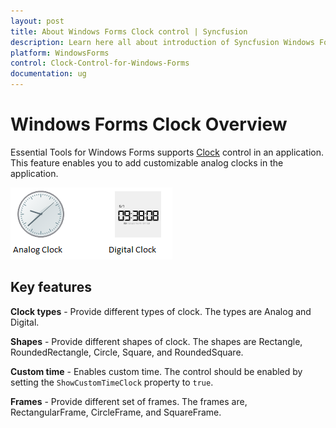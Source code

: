 ```yaml
---
layout: post
title: About Windows Forms Clock control | Syncfusion
description: Learn here all about introduction of Syncfusion Windows Forms Clock control, its elements and more details.
platform: WindowsForms
control: Clock-Control-for-Windows-Forms
documentation: ug
---
```


# Windows Forms Clock Overview

Essential Tools for Windows Forms supports [Clock](https://help.syncfusion.com/cr/windowsforms/Syncfusion.Windows.Forms.Tools.Clock.html) control in an application. This feature enables you to add customizable analog clocks in the application.

![Overview of the Clock control](Overview_images/overview.png)

## Key features

**Clock types** - Provide different types of clock. The types are Analog and Digital.

**Shapes** - Provide different shapes of clock. The shapes are Rectangle, RoundedRectangle, Circle, Square, and RoundedSquare.

**Custom time** - Enables custom time. The control should be enabled by setting the `ShowCustomTimeClock` property to `true`.

**Frames** - Provide different set of frames. The frames are, RectangularFrame, CircleFrame, and SquareFrame.
